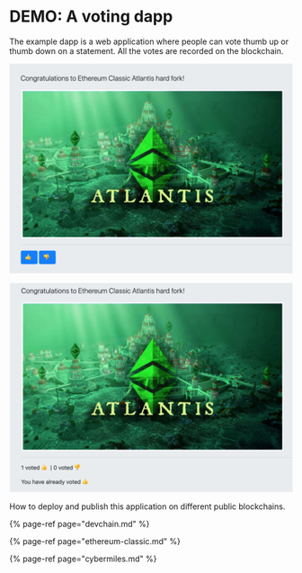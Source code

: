 # DEMO: A voting dapp

The example dapp is a web application where people can vote thumb up or thumb down on a statement. All the votes are recorded on the blockchain.

![](../../.gitbook/assets/screen-shot-2019-09-30-at-1.25.37-pm.png)

![](../../.gitbook/assets/screen-shot-2019-09-30-at-1.27.20-pm.png)

How to deploy and publish this application on different public blockchains.

{% page-ref page="devchain.md" %}

{% page-ref page="ethereum-classic.md" %}

{% page-ref page="cybermiles.md" %}

